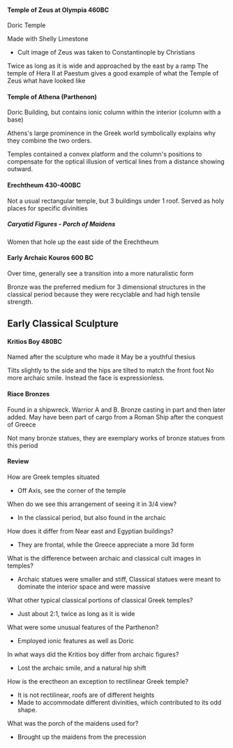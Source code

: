 #### Temple of Zeus at Olympia 460BC
Doric Temple

Made with Shelly Limestone
- Cult image of Zeus was taken to Constantinople by Christians

Twice as long as it is wide and approached by the east by a ramp
The temple of Hera II at Paestum gives a good example of what the Temple of Zeus what have looked like

#### Temple of Athena (Parthenon)
Doric Building, but contains ionic column within the interior (column with a base)

Athens's large prominence in the Greek world symbolically explains why they combine the two orders.



Temples contained a convex platform and the column's positions to compensate for the optical illusion of vertical lines from a distance showing outward.


#### Erechtheum 430-400BC
Not a usual rectangular temple, but 3 buildings under 1 roof.
Served as holy places for specific divinities
##### Caryatid Figures - Porch of Maidens
Women that hole up the east side of the Erechtheum


#### Early Archaic Kouros 600 BC
Over time, generally see a transition into a more naturalistic form

Bronze was the preferred medium for 3 dimensional structures in the classical period because they were recyclable and had high tensile strength.

## Early Classical Sculpture
#### Kritios Boy 480BC
Named after the sculpture who made it
May be a youthful thesius

Tilts slightly to the side and the hips are tilted to match the front foot
No more archaic smile. Instead the face is expressionless.

#### Riace Bronzes
Found in a shipwreck. Warrior A and B.
Bronze casting in part and then later added.
May have been part of cargo from a Roman Ship after the conquest of Greece

Not many bronze statues, they are exemplary works of bronze statues from this period

#### Review
How are Greek temples situated
- Off Axis, see the corner of the temple

When do we see this arrangement of seeing it in 3/4 view?
- In the classical period, but also found in the archaic

How does it differ from Near east and Egyptian buildings?
- They are frontal, while the Greece appreciate a more 3d form

What is the difference between archaic and classical cult images in temples?
- Archaic statues were smaller and stiff, Classical statues were meant to dominate the interior space and were massive

What other typical classical portions of classical Greek temples?
- Just about 2:1, twice as long as it is wide

What were some unusual features of the Parthenon?
- Employed ionic features as well as Doric

In what ways did the Kritios boy differ from archaic figures?
- Lost the archaic smile, and a natural hip shift

How is the erectheon an exception to rectilinear Greek temple?
- It is not rectilinear, roofs are of different heights
- Made to accommodate different divinities, which contributed to its odd shape.

What was the porch of the maidens used for?
- Brought up the maidens from the precession


